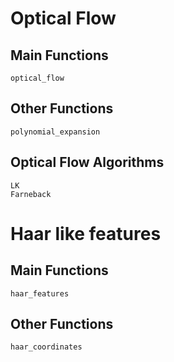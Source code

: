 # Optical Flow

## Main Functions

```@docs
optical_flow
```

## Other Functions

```@docs
polynomial_expansion
```

## Optical Flow Algorithms

```@docs
LK
Farneback
```

# Haar like features

## Main Functions

```@docs
haar_features
```

## Other Functions

```@docs
haar_coordinates
```
